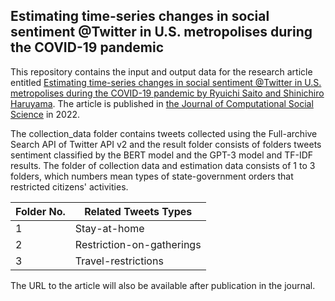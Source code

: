 ## Estimating time-series changes in social sentiment @Twitter in U.S. metropolises during the COVID-19 pandemic

This repository contains the input and output data for the research article entitled [Estimating time-series changes in social sentiment @Twitter in U.S. metropolises during the COVID-19 pandemic by Ryuichi Saito and Shinichiro Haruyama](https://rdcu.be/cZvVf). The article is published in [the Journal of Computational Social Science](https://www.springer.com/journal/42001) in 2022. 

The collection_data folder contains tweets collected using the Full-archive Search API of Twitter API v2 and the result folder consists of folders tweets sentiment classified by the BERT model and the GPT-3 model and TF-IDF results. The folder of collection data and estimation data consists of 1 to 3 folders, which numbers mean types of state-government orders that restricted citizens' activities.

| Folder No.| Related Tweets Types |
| --- | --- |
| 1 | Stay-at-home |
| 2 | Restriction-on-gatherings |
| 3 | Travel-restrictions |

The URL to the article will also be available after publication in the journal.
